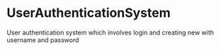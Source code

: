 # UserAuthenticationSystem
User authentication system which involves login and creating new with username and password
